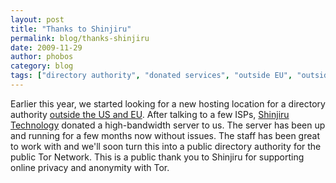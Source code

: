 ```yaml
---
layout: post
title: "Thanks to Shinjiru"
permalink: blog/thanks-shinjiru
date: 2009-11-29
author: phobos
category: blog
tags: ["directory authority", "donated services", "outside EU", "outside US"]
---
```


Earlier this year, we started looking for a new hosting location for a directory authority [outside the US and EU](https://blog.torproject.org/blog/time-directory-authority-outside-useu). After talking to a few ISPs, [Shinjiru Technology](http://www.shinjiru.com/) donated a high-bandwidth server to us. The server has been up and running for a few months now without issues. The staff has been great to work with and we'll soon turn this into a public directory authority for the public Tor Network.
This is a public thank you to Shinjiru for supporting online privacy and anonymity with Tor.

